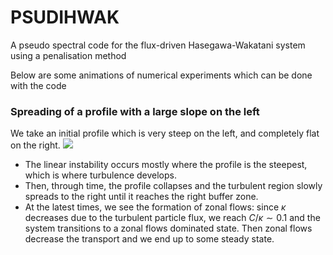 # PSUDIHWAK
A pseudo spectral code for the flux-driven Hasegawa-Wakatani system using a penalisation method

Below are some animations of numerical experiments which can be done with the code

### Spreading of a profile with a large slope on the left
We take an initial profile which is very steep on the left, and completely flat on the right.
<img src="https://github.com/piergui/fd_hwak/blob/main/outfdC0.05_32pi_1024x1024_kapl5.0.gif"/>
- The linear instability occurs mostly where the profile is the steepest, which is where turbulence develops.
- Then, through time, the profile collapses and the turbulent region slowly spreads to the right until it reaches the right buffer zone.
- At the latest times, we see the formation of zonal flows: since $\kappa$ decreases due to the turbulent particle flux, we reach $C/\kappa \sim 0.1$ and the system transitions to a zonal flows dominated state. Then zonal flows decrease the transport and we end up to some steady state.

